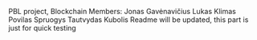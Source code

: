 PBL project, Blockchain
Members:
Jonas Gavėnavičius
Lukas Klimas
Povilas Spruogys
Tautvydas Kubolis
Readme will be updated, this part is just for quick testing